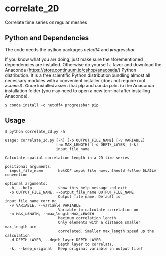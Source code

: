 # correlate_2D
Correlate time series on regular meshes

## Python and Dependencies
The code needs the python packages *netcdf4* and *progressbar*

If you know what you are doing, just make sure the aforementioned dependencies are installed. Otherwise do yourself a favor and download the Anaconda (https://store.continuum.io/cshop/anaconda/) Python distribution. It is a free scientific Python distribution bundling almost all necessary modules with a convenient installer (does not require root access!). Once installed assert that pip and conda point to the Anaconda installation folder (you may need to open a new terminal after installing Anaconda).

    $ conda install -c netcdf4 progressbar pip

## Usage
```
$ python correlate_2d.py -h

usage: correlate_2d.py [-h] [-o OUTPUT_FILE_NAME] [-v VARIABLE]
                       [-m MAX_LENGTH] [-d DEPTH_LAYER] [-k]
                       input_file_name

Calculate spatial correlation length in a 2D time series

positional arguments:
  input_file_name       NetCDF input file name. Should follow BLABLA convention

optional arguments:
  -h, --help            show this help message and exit
  -o OUTPUT_FILE_NAME, --output_file_name OUTPUT_FILE_NAME
                        Output file name. Default is input_file_name_corr.nc
  -v VARIABLE, --variable VARIABLE
                        Variable to calculate correlation on
  -m MAX_LENGTH, --max_length MAX_LENGTH
                        Maximum correlation length. 
                        Only elements with a distance smaller max_length are 
                        correlated. Smaller max_length speed up the calculation
  -d DEPTH_LAYER, --depth_layer DEPTH_LAYER
                        Depth layer to correlate. 
  -k, --keep_original   Keep original variable in output file?
  
```
